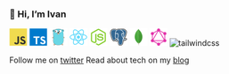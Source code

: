 ### 👋 Hi, I’m Ivan

<p align="left">
  <img src="https://raw.githubusercontent.com/devicons/devicon/master/icons/javascript/javascript-original.svg" alt="javascript" width="32" height="32"/>
  <img src="https://raw.githubusercontent.com/devicons/devicon/master/icons/typescript/typescript-original.svg" alt="typescript" width="32" height="32"/>
  <img src="https://raw.githubusercontent.com/devicons/devicon/master/icons/go/go-original.svg" alt="go" width="32" height="32"/>
  <img src="https://raw.githubusercontent.com/devicons/devicon/master/icons/react/react-original.svg" alt="react" width="32" height="32"/>
  <img src="https://raw.githubusercontent.com/devicons/devicon/master/icons/nodejs/nodejs-original.svg" alt="nodejs" width="32" height="32"/>
  <img src="https://raw.githubusercontent.com/devicons/devicon/master/icons/postgresql/postgresql-original.svg" alt="postgresql" width="32" height="32"/>
  <img src="https://raw.githubusercontent.com/devicons/devicon/master/icons/mongodb/mongodb-original.svg" alt="mongodb" width="32" height="32"/>
  <img src="https://raw.githubusercontent.com/devicons/devicon/master/icons/graphql/graphql-plain.svg" alt="graphql" width="32" height="32"/>
  <img src="https://tailwindcss.com/_next/static/media/tailwindcss-mark.cb8046c163f77190406dfbf4dec89848.svg" alt="tailwindcss" width="32" height="32"/>
</p>

Follow me on [twitter](https://twitter.com/ivan_codes)
Read about tech on my [blog](https://ivancodes.substack.com)
